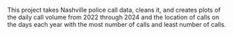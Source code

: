 This project takes Nashville police call data, cleans it, and creates plots of the daily call volume from 2022 through 2024 and the location of calls on the days each year with the most number of calls and least number of calls.
